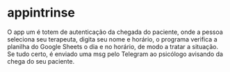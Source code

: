 # appintrinse
O app um é totem de autenticação da chegada do paciente, onde a pessoa seleciona seu terapeuta, digita seu nome e horário, o programa verifica a planilha do Google Sheets o dia e no horário, de modo a tratar a situação. Se tudo certo, é enviado uma msg pelo Telegram ao psicólogo avisando da chega do seu paciente.
